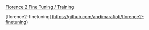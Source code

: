 [Florence 2 Fine Tuning / Training](https://mer.vin/category/ai/finetuning/)

[florence2-finetuning[(https://github.com/andimarafioti/florence2-finetuning)


